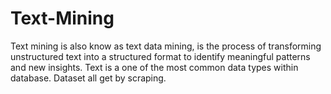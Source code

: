 # Text-Mining
Text mining is also know as text data mining, is the process of transforming unstructured text into a structured format to identify meaningful patterns and new insights.
Text is a one of the most common data types within database.
Dataset all get by scraping.
